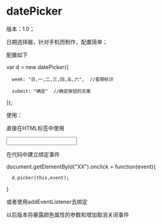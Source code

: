 datePicker
==========
版本：1.0；

日期选择器，针对手机而制作，配置简单；

配置如下


var d = new datePicker({

      week: "日,一,二,三,四,五,六",  //星期标识
      
      submit: "确定"  //确定按钮的文案
      
});

使用：

  直接在HTML标签中使用
  
  <input type="text" onclick="d.picker(this,event);" />
  
  在代码中建立绑定事件
  
  document.getElementById("XX").onclick = function(event){
  
      d.picker(this,event);
      
  }
  
  或者使用addEventListener去绑定
  
以后版本将暴露颜色属性的参数和增加取消关闭事件
